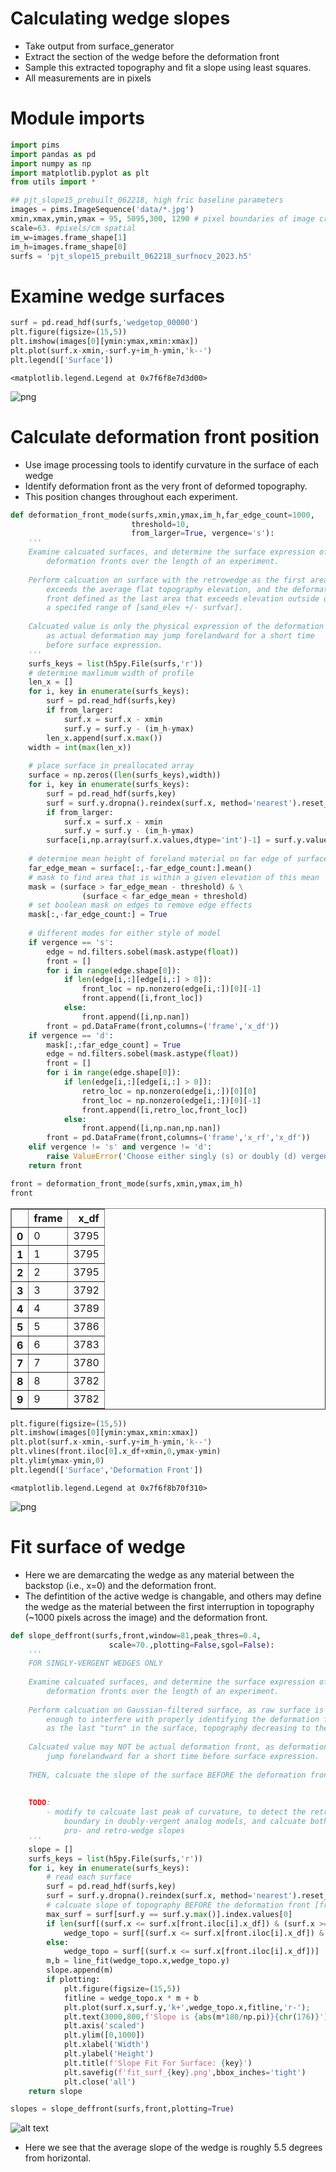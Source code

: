 # Calculating wedge slopes
- Take output from surface_generator
- Extract the section of the wedge before the deformation front
- Sample this extracted topography and fit a slope using least squares.
- All measurements are in pixels

# Module imports


```python
import pims
import pandas as pd
import numpy as np
import matplotlib.pyplot as plt
from utils import *
```


```python
## pjt_slope15_prebuilt_062218, high fric baseline parameters
images = pims.ImageSequence('data/*.jpg')
xmin,xmax,ymin,ymax = 95, 5095,300, 1290 # pixel boundaries of image crop
scale=63. #pixels/cm spatial
im_w=images.frame_shape[1]
im_h=images.frame_shape[0]
surfs = 'pjt_slope15_prebuilt_062218_surfnocv_2023.h5'
```

# Examine wedge surfaces


```python
surf = pd.read_hdf(surfs,'wedgetop_00000')
plt.figure(figsize=(15,5))
plt.imshow(images[0][ymin:ymax,xmin:xmax])
plt.plot(surf.x-xmin,-surf.y+im_h-ymin,'k--')
plt.legend(['Surface'])
```




    <matplotlib.legend.Legend at 0x7f6f8e7d3d00>




    
![png](output_5_1.png)
    


# Calculate deformation front position
- Use image processing tools to identify curvature in the surface of each wedge
- Identify deformation front as the very front of deformed topography.
- This position changes throughout each experiment.


```python
def deformation_front_mode(surfs,xmin,ymax,im_h,far_edge_count=1000,
                           threshold=10,
                           from_larger=True, vergence='s'):
    '''     
    Examine calcuated surfaces, and determine the surface expression of their
        deformation fronts over the length of an experiment.
         
    Perform calcuation on surface with the retrowedge as the first area that 
        exceeds the average flat topography elevation, and the deformation 
        front defined as the last area that exceeds elevation outside of 
        a specifed range of [sand_elev +/- surfvar].
         
    Calcuated value is only the physical expression of the deformation front, 
        as actual deformation may jump forelandward for a short time 
        before surface expression.         
    '''
    surfs_keys = list(h5py.File(surfs,'r'))
    # determine maxlimum width of profile
    len_x = []
    for i, key in enumerate(surfs_keys):    
        surf = pd.read_hdf(surfs,key)
        if from_larger:
            surf.x = surf.x - xmin
            surf.y = surf.y - (im_h-ymax)
        len_x.append(surf.x.max())
    width = int(max(len_x))    
    
    # place surface in preallocated array
    surface = np.zeros((len(surfs_keys),width))
    for i, key in enumerate(surfs_keys):    
        surf = pd.read_hdf(surfs,key)
        surf = surf.y.dropna().reindex(surf.x, method='nearest').reset_index()
        if from_larger:
            surf.x = surf.x - xmin
            surf.y = surf.y - (im_h-ymax)
        surface[i,np.array(surf.x.values,dtype='int')-1] = surf.y.values
        
    # determine mean height of foreland material on far edge of surface array
    far_edge_mean = surface[:,-far_edge_count:].mean()
    # mask to find area that is within a given elevation of this mean
    mask = (surface > far_edge_mean - threshold) & \
                (surface < far_edge_mean + threshold)
    # set boolean mask on edges to remove edge effects
    mask[:,-far_edge_count:] = True
    
    # different modes for either style of model
    if vergence == 's':
        edge = nd.filters.sobel(mask.astype(float))
        front = []
        for i in range(edge.shape[0]):
            if len(edge[i,:][edge[i,:] > 0]):
                front_loc = np.nonzero(edge[i,:])[0][-1]
                front.append([i,front_loc])
            else:
                front.append([i,np.nan])
        front = pd.DataFrame(front,columns=('frame','x_df'))
    if vergence == 'd':
        mask[:,:far_edge_count] = True
        edge = nd.filters.sobel(mask.astype(float))
        front = []
        for i in range(edge.shape[0]):
            if len(edge[i,:][edge[i,:] > 0]):
                retro_loc = np.nonzero(edge[i,:])[0][0]
                front_loc = np.nonzero(edge[i,:])[0][-1]
                front.append([i,retro_loc,front_loc])
            else:
                front.append([i,np.nan,np.nan])
        front = pd.DataFrame(front,columns=('frame','x_rf','x_df'))
    elif vergence != 's' and vergence != 'd':
        raise ValueError('Choose either singly (s) or doubly (d) vergent mode') 
    return front
```


```python
front = deformation_front_mode(surfs,xmin,ymax,im_h)
front
```




<div>
<style scoped>
    .dataframe tbody tr th:only-of-type {
        vertical-align: middle;
    }

    .dataframe tbody tr th {
        vertical-align: top;
    }

    .dataframe thead th {
        text-align: right;
    }
</style>
<table border="1" class="dataframe">
  <thead>
    <tr style="text-align: right;">
      <th></th>
      <th>frame</th>
      <th>x_df</th>
    </tr>
  </thead>
  <tbody>
    <tr>
      <th>0</th>
      <td>0</td>
      <td>3795</td>
    </tr>
    <tr>
      <th>1</th>
      <td>1</td>
      <td>3795</td>
    </tr>
    <tr>
      <th>2</th>
      <td>2</td>
      <td>3795</td>
    </tr>
    <tr>
      <th>3</th>
      <td>3</td>
      <td>3792</td>
    </tr>
    <tr>
      <th>4</th>
      <td>4</td>
      <td>3789</td>
    </tr>
    <tr>
      <th>5</th>
      <td>5</td>
      <td>3786</td>
    </tr>
    <tr>
      <th>6</th>
      <td>6</td>
      <td>3783</td>
    </tr>
    <tr>
      <th>7</th>
      <td>7</td>
      <td>3780</td>
    </tr>
    <tr>
      <th>8</th>
      <td>8</td>
      <td>3782</td>
    </tr>
    <tr>
      <th>9</th>
      <td>9</td>
      <td>3782</td>
    </tr>
  </tbody>
</table>
</div>




```python
plt.figure(figsize=(15,5))
plt.imshow(images[0][ymin:ymax,xmin:xmax])
plt.plot(surf.x-xmin,-surf.y+im_h-ymin,'k--')
plt.vlines(front.iloc[0].x_df+xmin,0,ymax-ymin)
plt.ylim(ymax-ymin,0)
plt.legend(['Surface','Deformation Front'])
```




    <matplotlib.legend.Legend at 0x7f6f8b70f310>




    
![png](output_9_1.png)
    


# Fit surface of wedge
- Here we are demarcating the wedge as any material between the backstop (i.e., x=0) and the deformation front.
- The defintition of the active wedge is changable, and others may define the wedge as the material between the first interruption in topography (~1000 pixels across the image) and the deformation front.



```python
def slope_deffront(surfs,front,window=81,peak_thres=0.4,
                      scale=70.,plotting=False,sgol=False):
    '''
    FOR SINGLY-VERGENT WEDGES ONLY
    
    Examine calcuated surfaces, and determine the surface expression of their
        deformation fronts over the length of an experiment.
    
    Perform calcuation on Gaussian-filtered surface, as raw surface is noisy
        enough to interfere with properly identifying the deformation front,
        as the last "turn" in the surface, topography decreasing to the left.
    
    Calcuated value may NOT be actual deformation front, as deformation may
        jump forelandward for a short time before surface expression.
    
    THEN, calcuate the slope of the surface BEFORE the deformation front,
    
    
    TODO:
        - modify to calcuate last peak of curvature, to detect the retrowedge
            boundary in doubly-vergent analog models, and calcuate both
            pro- and retro-wedge slopes
    '''
    slope = []
    surfs_keys = list(h5py.File(surfs,'r'))
    for i, key in enumerate(surfs_keys):
        # read each surface
        surf = pd.read_hdf(surfs,key)
        surf = surf.y.dropna().reindex(surf.x, method='nearest').reset_index()
        # calcuate slope of topography BEFORE the deformation front [fronts]
        max_surf = surf[surf.y == surf.y.max()].index.values[0]
        if len(surf[(surf.x <= surf.x[front.iloc[i].x_df]) & (surf.x >= surf.x[max_surf])]) >= 3:
            wedge_topo = surf[(surf.x <= surf.x[front.iloc[i].x_df]) & (surf.x >= surf.x[max_surf])]
        else:
            wedge_topo = surf[(surf.x <= surf.x[front.iloc[i].x_df])]
        m,b = line_fit(wedge_topo.x,wedge_topo.y)
        slope.append(m)
        if plotting:
            plt.figure(figsize=(15,5))
            fitline = wedge_topo.x * m + b
            plt.plot(surf.x,surf.y,'k+',wedge_topo.x,fitline,'r-');
            plt.text(3000,800,f'Slope is {abs(m*180/np.pi)}{chr(176)}')
            plt.axis('scaled')
            plt.ylim([0,1000])
            plt.xlabel('Width')
            plt.ylabel('Height')
            plt.title(f'Slope Fit For Surface: {key}')
            plt.savefig(f'fit_surf_{key}.png',bbox_inches='tight')
            plt.close('all')
    return slope
```


```python
slopes = slope_deffront(surfs,front,plotting=True)
```

![alt text](fit_surf_wedgetop_00000.png)

- Here we see that the average slope of the wedge is roughly 5.5 degrees from horizontal.
